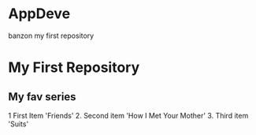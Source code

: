 # AppDeve
banzon  my first repository 
#  My First Repository 
##  My fav series 
1 First Item 'Friends'
2. Second item 'How I Met Your Mother'
3. Third item 'Suits'
